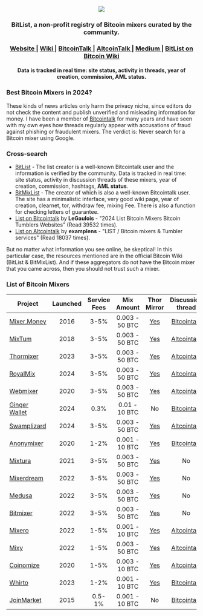 <p align="center">
  <a href="(https://bitlist.co/)">
    <img src="https://www.talkimg.com/images/2024/08/13/7dOaN.png">
  </a>
</p>

<h3 align="center">
    BitList, a non-profit registry of Bitcoin mixers curated by the community.
</h3>

<h3 align="center">
  <a href="https://bitlist.co/">
    Website
  </a>
  <span> | </span>
  <a href="https://wiki.bitlist.co/">
    Wiki
  </a>
  <span> | </span>
  <a href="https://bitcointalk.org/index.php?topic=5483310">
    BitcoinTalk
  </a>
  <span> | </span>
  <a href="https://www.altcoinstalks.com/index.php?topic=322018.0">
    AltcoinTalk
  </a>
  <span> | </span>
  <a href="https://bitlist.medium.com/">
    Medium
  </a>
  <span> | </span>
  <a href="https://en.bitcoin.it/wiki/Bitcoin_mixer#See_Also">
    BitList on Bitcoin Wiki
  </a>
</h3>
<h4 align="center">
    Data is tracked in real time: site status, activity in threads, year of creation, commission, AML status.
</h4>

### Best Bitcoin Mixers in 2024?

These kinds of news articles only harm the privacy niche, since editors do not check the content and publish unverified and misleading information for money. I have been a member of [Bitcointalk](https://bitcointalk.org/index.php?action=profile;u=1137579) for many years and have seen with my own eyes how threads regularly appear with accusations of fraud against phishing or fraudulent mixers. The verdict is: Never search for a Bitcoin mixer using Google.

### Cross-search

- [BitList](https://bitlist.co/) - The list creator is a well-known Bitcointalk user and the information is verified by the community. Data is tracked in real time: site status, activity in discussion threads of these mixers, year of creation, commission, hashtags, **AML status**.
- [BitMixList](https://bitmixlist.org/) - The creator of which is also a well-known Bitcointalk user. The site has a minimalistic interface, very good wiki page, year of creation, clearnet, tor, withdraw fee, mixing Fee. There is also a function for checking letters of guarantee.
- [List on Bitcointalk](https://bitcointalk.org/index.php?topic=2827109.0) by **LeGaulois** - "2024 List Bitcoin Mixers Bitcoin Tumblers Websites" (Read 39532 times).
- [List on Altcointalk](https://www.altcoinstalks.com/index.php?topic=315215.0) by **examplens** - "LIST / Bitcoin mixers & Tumbler services" (Read 18037 times).

But no matter what information you see online, be skeptical! In this particular case, the resources mentioned are in the official Bitcoin Wiki (BitList & BitMixList). And if these aggregators do not have the Bitcoin mixer that you came across, then you should not trust such a mixer.

### List of Bitcoin Mixers

| Project       | Launched	                | Service Fees       |Mix Amount      |Thor Mirror      |Discussion thread      |AML rating       |
| ------------- |:------------------:|:------------------:|:------------------:|:------------------:|:------------------:|:------------------:|
| [Mixer.Money](https://mixer.money/)     | 2016    | 3-5% | 0.003 - 50 BTC | [Yes](http://mixermo4pgkgep3k3qr4fz7dhijavxnh6lwgu7gf5qeltpy4unjed2yd.onion/) | [Bitcointalk](https://bitcointalk.org/index.php?topic=1725308.msg17266917#msg17266917) | No rating |
| [MixTum](https://mixtum.io/)     | 2018    | 3-5% | 0.003 - 50 BTC | [Yes](http://mixtumjzn2tsiusfkdhutntamspsg43kgt764qbdaxjebce4h6fcfiad.onion/) | [Altcointalk](https://www.altcoinstalks.com/index.php?topic=314446.0) | [Low Risk](https://www.altcoinstalks.com/index.php?topic=314446.msg1533631#msg1533631) |
| [Thormixer](https://thormixer.io/)     | 2023    | 3-5% | 0.003 - 50 BTC | [Yes](http://63tcvr7j5gju24emo3ygbxmezqmg7z2zyby27n647jmu4uzcosiduzid.onion/) | [Altcointalk](https://www.altcoinstalks.com/index.php?topic=315199.0) | [Low Risk](https://www.altcoinstalks.com/index.php?topic=315199.msg1582572#msg1582572) |
| [RoyalMix](https://royalmix.io/)     | 2024    | 3-5% | 0.003 - 50 BTC | [Yes](http://jhwuz36mkc2uwxcrdjes6jyo3zxm3qw7a6s2fjcffrpax4c3prfd3qid.onion/) | [Altcointalk](https://www.altcoinstalks.com/index.php?topic=322103.0) | [Low Risk](https://www.altcoinstalks.com/index.php?topic=322103.msg1582584#msg1582584) |
| [Webmixer](https://royalmix.io/)     | 2020    | 3-5% | 0.003 - 50 BTC | [Yes](http://webmix2nwd6qpq6tjkqshfivt3qqjoutl535xk2z32tgapqfn52z62yd.onion/) | [Altcointalk](https://www.altcoinstalks.com/index.php?topic=314445.0) | No rating |
| [Ginger Wallet](https://gingerwallet.io/)     | 2024    | 0.3% | 0.01 - 10 BTC | No | [Bitcointalk](https://bitcointalk.org/index.php?topic=5501302.0) | No rating |
| [Swamplizard](https://royalmix.io/)     | 2024    | 3-5% | 0.003 - 50 BTC | [Yes](http://6ufjzcw5tbw6zbeek3qooooh7jteehtf4i36nz43rqyks3pcazaithqd.onion/) | [Altcointalk](https://www.altcoinstalks.com/index.php?topic=323178.0) | [Low Risk](https://www.altcoinstalks.com/index.php?topic=323178.msg1597692#msg1597692)|
| [Anonymixer](https://anonymixer.com/)     | 2020    | 1-2% | 0.001 - 10 BTC | [Yes](http://btcmixer2e3pkn64eb5m65un5nypat4mje27er4ymltzshkmujmxlmyd.onion/) | [Bitcointalk](https://bitcointalk.org/index.php?topic=5269927.0) | No rating|
| [Mixtura](https://mixtura.money/)     | 2021    | 3-5% | 0.003 - 50 BTC | [Yes](http://3lqpiyzlqudwxiizx6uecc6z5zr6vvxidyi6inuducc7lilsdem2mlqd.onion/) | No | No rating|
| [Mixerdream](https://mixerdream.com/)     | 2022    | 3-5% | 0.003 - 50 BTC | [Yes](http://ipyg3uxi25nxq3qvo7we26o5s6irencdkndv7orbxibzgbuhjmgnafad.onion/) | No | No rating|
| [Medusa](https://medusamixer.io/)     | 2022    | 3-5% | 0.003 - 50 BTC | [Yes](http://medusai2ilfadlzravtpohsnyotfsymdqv3zqmdzoonbyfbygqxrh2qd.onion/) | No | No rating|
| [Bitmixer](https://bitmixer.online/)     | 2022    | 3-5% | 0.003 - 50 BTC | [Yes](http://bitmixhft4cpncluhwffussk23ltvowswbe4tlrdree74oxjmz2vyqqd.onion/) | No | No rating|
| [Mixero](https://mixero.io/)     | 2022    | 1-5% | 0.001 - 10 BTC | [Yes](http://mixeroyubx5g5yxaucsxcd767vn2lnujuuz2dh53quwabukhrok2ekid.onion/) | [Altcointalk](https://www.altcoinstalks.com/index.php?topic=312906.0) | No rating |
| [Mixy](https://mixy.money/)     | 2022    | 1-5% | 0.003 - 50 BTC | [Yes](http://nlljgev5y27bajfoq7os2t6qv27y24hzpnvkmfjevhz4eg5ddbrciyid.onion/) | [Altcointalk](https://www.altcoinstalks.com/index.php?topic=314442.0) | No rating |
| [Coinomize](https://coinomize.biz/)     | 2020    | 1-5% | 0.003 - 10 BTC | [Yes](http://coino2q64k4fg3lkjsnhjeydzwykw22a56u5nf2rdfzkjuy3jbwvypqd.onion/) | [Altcointalk](https://www.altcoinstalks.com/index.php?topic=312735.0) | No rating |
| [Whirto](https://whir.to/)     | 2023    | 1-2% | 0.001 - 10 BTC | [Yes](http://whirtorrgetftvz4g466sjqkegtyi35bjl4bvotfkfossunf5my4x6ad.onion/) | [Bitcointalk](https://bitcointalk.org/index.php?topic=5449968) | No rating |
| [JoinMarket](https://github.com/JoinMarket-Org/joinmarket-clientserver)     | 2015    | 0.5-1% | 0.001 - 10 BTC | No | [Bitcointalk](https://bitcointalk.org/index.php?topic=919116.0) | No rating |
